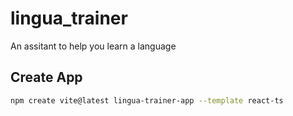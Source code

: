 # lingua_trainer

An assitant to help you learn a language


## Create App

``` bash
npm create vite@latest lingua-trainer-app --template react-ts
```